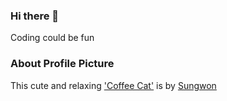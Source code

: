 ### Hi there 👋

Coding could be fun

### About Profile Picture
This cute and relaxing ['Coffee Cat'](https://www.facebook.com/sungwon.illust/photos/a.199644236840599/1003628149775533/?type=3&eid=ARBuqgMEfSq387rnsfz41Smbc7f0NTHQ9GmEDdFZORwrIA7xkXFeoU3SMh3dWqUyOoLUTx2tG2IlCm6V&__xts__[0]=68.ARA_rvSujEeAhSj7Ctn2HZOPepPOg_GvdCtjm9cacX8A5Re5dwGUKy-N7Lpv_c3lj8QwA19CWaHka2iDbC3wcQuZzugkM_i_rX4qQEjVyewYNWwNo55pXAoF_uazARpAe7EXmaMPuTD1pf0jztxDdxok-YXAikKiIh-cMJiIl0YpuEdRtE_BXOMtIemCsFLUskCzxrY1trdixGtSnQKrcxHkbzMHCy99wiX1zBL8QBpDAL2olX6EdQV24oGqDy76Ky_C71qiPGLn-RTcxk4y8uUXRkoXYckLs-WVWRJtfo3eox96aS9xcg) is by [Sungwon](https://www.facebook.com/sungwon.illust/)

<!--
**jiyolla/jiyolla** is a ✨ _special_ ✨ repository because its `README.md` (this file) appears on your GitHub profile.

Here are some ideas to get you started:

- 🔭 I’m currently working on ...
- 🌱 I’m currently learning ...
- 👯 I’m looking to collaborate on ...
- 🤔 I’m looking for help with ...
- 💬 Ask me about ...
- 📫 How to reach me: ...
- 😄 Pronouns: ...
- ⚡ Fun fact: ...
-->
